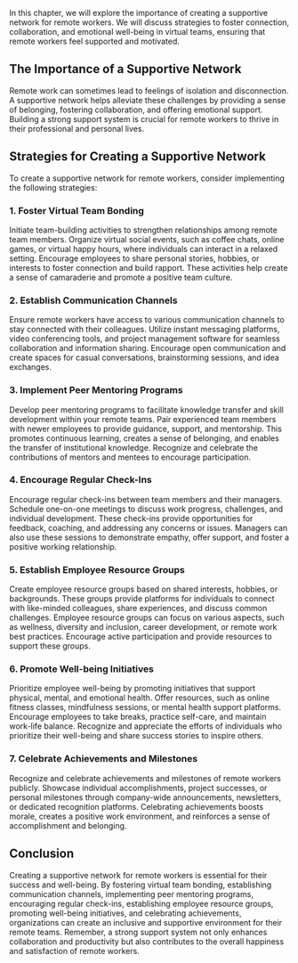 
In this chapter, we will explore the importance of creating a supportive network for remote workers. We will discuss strategies to foster connection, collaboration, and emotional well-being in virtual teams, ensuring that remote workers feel supported and motivated.

## The Importance of a Supportive Network

Remote work can sometimes lead to feelings of isolation and disconnection. A supportive network helps alleviate these challenges by providing a sense of belonging, fostering collaboration, and offering emotional support. Building a strong support system is crucial for remote workers to thrive in their professional and personal lives.

## Strategies for Creating a Supportive Network

To create a supportive network for remote workers, consider implementing the following strategies:

### 1\. Foster Virtual Team Bonding

Initiate team-building activities to strengthen relationships among remote team members. Organize virtual social events, such as coffee chats, online games, or virtual happy hours, where individuals can interact in a relaxed setting. Encourage employees to share personal stories, hobbies, or interests to foster connection and build rapport. These activities help create a sense of camaraderie and promote a positive team culture.

### 2\. Establish Communication Channels

Ensure remote workers have access to various communication channels to stay connected with their colleagues. Utilize instant messaging platforms, video conferencing tools, and project management software for seamless collaboration and information sharing. Encourage open communication and create spaces for casual conversations, brainstorming sessions, and idea exchanges.

### 3\. Implement Peer Mentoring Programs

Develop peer mentoring programs to facilitate knowledge transfer and skill development within your remote teams. Pair experienced team members with newer employees to provide guidance, support, and mentorship. This promotes continuous learning, creates a sense of belonging, and enables the transfer of institutional knowledge. Recognize and celebrate the contributions of mentors and mentees to encourage participation.

### 4\. Encourage Regular Check-Ins

Encourage regular check-ins between team members and their managers. Schedule one-on-one meetings to discuss work progress, challenges, and individual development. These check-ins provide opportunities for feedback, coaching, and addressing any concerns or issues. Managers can also use these sessions to demonstrate empathy, offer support, and foster a positive working relationship.

### 5\. Establish Employee Resource Groups

Create employee resource groups based on shared interests, hobbies, or backgrounds. These groups provide platforms for individuals to connect with like-minded colleagues, share experiences, and discuss common challenges. Employee resource groups can focus on various aspects, such as wellness, diversity and inclusion, career development, or remote work best practices. Encourage active participation and provide resources to support these groups.

### 6\. Promote Well-being Initiatives

Prioritize employee well-being by promoting initiatives that support physical, mental, and emotional health. Offer resources, such as online fitness classes, mindfulness sessions, or mental health support platforms. Encourage employees to take breaks, practice self-care, and maintain work-life balance. Recognize and appreciate the efforts of individuals who prioritize their well-being and share success stories to inspire others.

### 7\. Celebrate Achievements and Milestones

Recognize and celebrate achievements and milestones of remote workers publicly. Showcase individual accomplishments, project successes, or personal milestones through company-wide announcements, newsletters, or dedicated recognition platforms. Celebrating achievements boosts morale, creates a positive work environment, and reinforces a sense of accomplishment and belonging.

## Conclusion

Creating a supportive network for remote workers is essential for their success and well-being. By fostering virtual team bonding, establishing communication channels, implementing peer mentoring programs, encouraging regular check-ins, establishing employee resource groups, promoting well-being initiatives, and celebrating achievements, organizations can create an inclusive and supportive environment for their remote teams. Remember, a strong support system not only enhances collaboration and productivity but also contributes to the overall happiness and satisfaction of remote workers.
